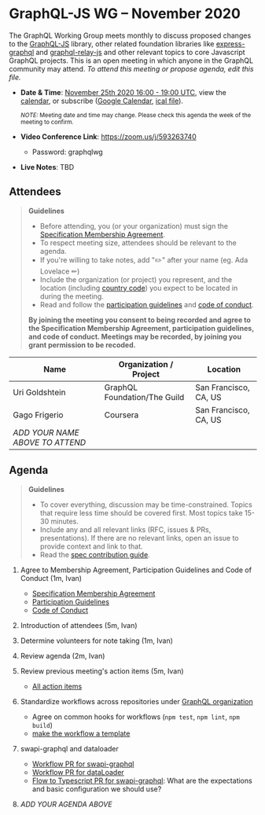 # GraphQL-JS WG – November 2020

The GraphQL Working Group meets monthly to discuss proposed changes to the [GraphQL-JS](https://github.com/graphql/graphql-spec) library, other related foundation libraries like [express-graphql](https://github.com/graphql/express-graphql) and [graphql-relay-js](https://github.com/graphql/graphql-relay-js) and other
relevant topics to core Javascript GraphQL projects. This is an open meeting in which
anyone in the GraphQL community may attend. _To attend this meeting or propose
agenda, edit this file._

- **Date & Time**: [November 25th 2020 16:00 - 19:00 UTC](https://www.timeanddate.com/worldclock/meetingdetails.html?year=2020&month=11&day=25&hour=16&min=0&sec=0&p1=224&p2=179&p3=136&p4=37&p5=239&p6=101&p7=152), view the [calendar](https://calendar.google.com/calendar/embed?src=linuxfoundation.org_ik79t9uuj2p32i3r203dgv5mo8%40group.calendar.google.com), or subscribe ([Google Calendar](https://calendar.google.com/calendar?cid=bGludXhmb3VuZGF0aW9uLm9yZ19pazc5dDl1dWoycDMyaTNyMjAzZGd2NW1vOEBncm91cC5jYWxlbmRhci5nb29nbGUuY29t), [ical file](https://calendar.google.com/calendar/ical/linuxfoundation.org_ik79t9uuj2p32i3r203dgv5mo8%40group.calendar.google.com/public/basic.ics)).

  <small>_NOTE:_ Meeting date and time may change. Please check this agenda the week of the meeting to confirm.</small>

- **Video Conference Link**: https://zoom.us/j/593263740
  - Password: graphqlwg
- **Live Notes**: TBD

## Attendees

> **Guidelines**
> - Before attending, you (or your organization) must sign the [Specification Membership Agreement](https://github.com/graphql/foundation).
> - To respect meeting size, attendees should be relevant to the agenda.
> - If you're willing to take notes, add "✏️" after your name (eg. Ada Lovelace ✏)
> - Include the organization (or project) you represent, and the location (including [country code](https://en.wikipedia.org/wiki/List_of_ISO_3166_country_codes#Current_ISO_3166_country_codes)) you expect to be located in during the meeting.
> - Read and follow the [participation guidelines](https://github.com/graphql/graphql-js-wg#participation-guidelines) and [code of conduct](https://github.com/graphql/foundation/blob/master/CODE-OF-CONDUCT.md).
>
> **By joining the meeting you consent to being recorded and agree to the Specification Membership Agreement, participation guidelines, and code of conduct. Meetings may be recorded, by joining you grant permission to be recoded.**

| Name           | Organization / Project       | Location              |
| -------------- | ---------------------------- | --------------------- |
| Uri Goldshtein | GraphQL Foundation/The Guild | San Francisco, CA, US |
| Gago Frigerio  | Coursera                     | San Francisco, CA, US |
| _ADD YOUR NAME ABOVE TO ATTEND_

## Agenda

> **Guidelines**
>
> - To cover everything, discussion may be time-constrained. Topics that require less time should be covered first. Most topics take 15-30 minutes.
> - Include any and all relevant links (RFC, issues & PRs, presentations). If there are no relevant links, open an issue to provide context and link to that.
> - Read the [spec contribution guide](https://github.com/graphql/graphql-spec/blob/master/CONTRIBUTING.md).

<!--

Example agenda item:

1. Discuss moving the subscriptions proposal to stage 2 (30m, Lee)
   - [Subscriptions RFC](link.to/the-relevant/pr-or-issue-or-doc)
   - [GraphQL.js PR](github.link/to/the/project/pr)
   - [Another Relevant Link](youre.getting/the-idea.now)

-->

1. Agree to Membership Agreement, Participation Guidelines and Code of Conduct (1m, Ivan)
   - [Specification Membership Agreement](https://github.com/graphql/foundation)
   - [Participation Guidelines](https://github.com/graphql/graphql-js-wg#participation-guidelines)
   - [Code of Conduct](https://github.com/graphql/foundation/blob/master/CODE-OF-CONDUCT.md)
1. Introduction of attendees (5m, Ivan)
1. Determine volunteers for note taking (1m, Ivan)
1. Review agenda (2m, Ivan)
1. Review previous meeting's action items (5m, Ivan)
   - [All action items](https://github.com/graphql/graphql-js-wg/issues?q=is%3Aissue+label%3A%22Action+item+%3Aclapper%3A%22)
1. Standardize workflows across repositories under [GraphQL organization](https://github.com/graphql)
   - Agree on common hooks for workflows (`npm test`, `npm lint`, `npm build`)
   - [make the workflow a template](https://docs.github.com/en/free-pro-team@latest/actions/learn-github-actions/sharing-workflows-with-your-organization)

1. swapi-graphql and dataloader
   - [Workflow PR for swapi-graphql](https://github.com/graphql/swapi-graphql/pull/185)
   - [Workflow PR for dataLoader](https://github.com/graphql/dataloader/pull/255)
   - [Flow to Typescript PR for swapi-graphql](https://github.com/graphql/swapi-graphql/pull/191): What are the expectations and basic configuration we should use?
1. _ADD YOUR AGENDA ABOVE_
